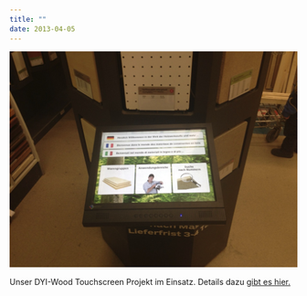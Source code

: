 ```yaml
---
title: ""
date: 2013-04-05
---
```


![](images/tumblr_mks1oscp2v1s5gaabo1_1280.jpg)

Unser DYI-Wood Touchscreen Projekt im Einsatz. Details dazu [gibt es hier.](http://simplificator.com/de/referenzen/diy-wood-moderne-kundeninteraktion-in-baumaerkten-auf-touch-screen-basis-und-javascript/)
